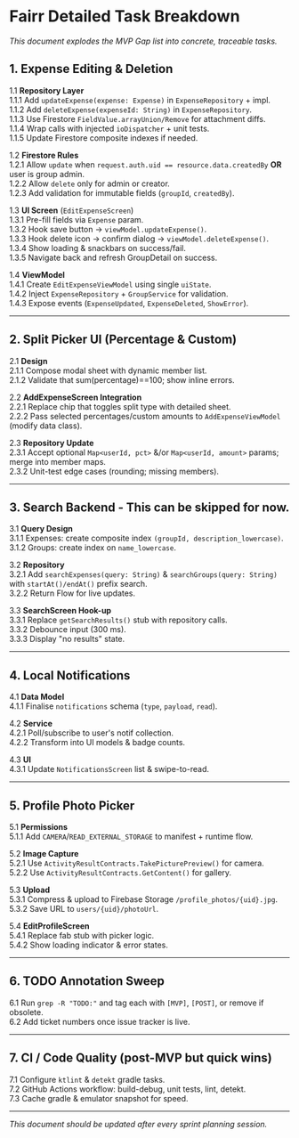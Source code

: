# Fairr Detailed Task Breakdown

_This document explodes the MVP Gap list into concrete, traceable tasks._

## 1. Expense Editing & Deletion
1.1 **Repository Layer**  
1.1.1 Add `updateExpense(expense: Expense)` in `ExpenseRepository` + impl.  
1.1.2 Add `deleteExpense(expenseId: String)` in `ExpenseRepository`.  
1.1.3 Use Firestore `FieldValue.arrayUnion/Remove` for attachment diffs.  
1.1.4 Wrap calls with injected `ioDispatcher` + unit tests.  
1.1.5 Update Firestore composite indexes if needed.

1.2 **Firestore Rules**  
1.2.1 Allow `update` when `request.auth.uid == resource.data.createdBy` **OR** user is group admin.  
1.2.2 Allow `delete` only for admin or creator.  
1.2.3 Add validation for immutable fields (`groupId`, `createdBy`).

1.3 **UI Screen** (`EditExpenseScreen`)  
1.3.1 Pre-fill fields via `Expense` param.  
1.3.2 Hook save button → `viewModel.updateExpense()`.  
1.3.3 Hook delete icon → confirm dialog → `viewModel.deleteExpense()`.  
1.3.4 Show loading & snackbars on success/fail.  
1.3.5 Navigate back and refresh GroupDetail on success.

1.4 **ViewModel**  
1.4.1 Create `EditExpenseViewModel` using single `uiState`.  
1.4.2 Inject `ExpenseRepository` + `GroupService` for validation.  
1.4.3 Expose events (`ExpenseUpdated`, `ExpenseDeleted`, `ShowError`).

---

## 2. Split Picker UI (Percentage & Custom)
2.1 **Design**  
2.1.1 Compose modal sheet with dynamic member list.  
2.1.2 Validate that sum(percentage)==100; show inline errors.

2.2 **AddExpenseScreen Integration**  
2.2.1 Replace chip that toggles split type with detailed sheet.  
2.2.2 Pass selected percentages/custom amounts to `AddExpenseViewModel` (modify data class).

2.3 **Repository Update**  
2.3.1 Accept optional `Map<userId, pct>` &/or `Map<userId, amount>` params; merge into member maps.  
2.3.2 Unit-test edge cases (rounding; missing members).

---

## 3. Search Backend - This can be skipped for now.
3.1 **Query Design**  
3.1.1 Expenses: create composite index `(groupId, description_lowercase)`.  
3.1.2 Groups: create index on `name_lowercase`.

3.2 **Repository**  
3.2.1 Add `searchExpenses(query: String)` & `searchGroups(query: String)` with `startAt()/endAt()` prefix search.  
3.2.2 Return Flow for live updates.

3.3 **SearchScreen Hook-up**  
3.3.1 Replace `getSearchResults()` stub with repository calls.  
3.3.2 Debounce input (300 ms).  
3.3.3 Display "no results" state.

---

## 4. Local Notifications
4.1 **Data Model**  
4.1.1 Finalise `notifications` schema (`type`, `payload`, `read`).

4.2 **Service**  
4.2.1 Poll/subscribe to user's notif collection.  
4.2.2 Transform into UI models & badge counts.

4.3 **UI**  
4.3.1 Update `NotificationsScreen` list & swipe-to-read.

---

## 5. Profile Photo Picker
5.1 **Permissions**  
5.1.1 Add `CAMERA`/`READ_EXTERNAL_STORAGE` to manifest + runtime flow.

5.2 **Image Capture**  
5.2.1 Use `ActivityResultContracts.TakePicturePreview()` for camera.  
5.2.2 Use `ActivityResultContracts.GetContent()` for gallery.

5.3 **Upload**  
5.3.1 Compress & upload to Firebase Storage `/profile_photos/{uid}.jpg`.  
5.3.2 Save URL to `users/{uid}/photoUrl`.

5.4 **EditProfileScreen**  
5.4.1 Replace fab stub with picker logic.  
5.4.2 Show loading indicator & error states.

---

## 6. TODO Annotation Sweep
6.1 Run `grep -R "TODO:"` and tag each with `[MVP]`, `[POST]`, or remove if obsolete.  
6.2 Add ticket numbers once issue tracker is live.

---

## 7. CI / Code Quality (post-MVP but quick wins)
7.1 Configure `ktlint` & `detekt` gradle tasks.  
7.2 GitHub Actions workflow: build-debug, unit tests, lint, detekt.  
7.3 Cache gradle & emulator snapshot for speed.

---

*This document should be updated after every sprint planning session.* 